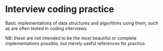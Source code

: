 # Interview coding practice

Basic implementations of data structures and algorithms using them,
such as are often tested in coding interviews.

NB: these are not intended to be the most beautiful or complete implementations possible,
but merely useful references for practice.